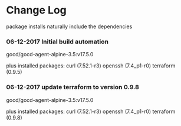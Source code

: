 # Change Log

package installs naturally include the dependencies

### 06-12-2017 Initial build automation

gocd/gocd-agent-alpine-3.5:v17.5.0

plus installed packages:
curl (7.52.1-r3)
openssh (7.4_p1-r0)
terraform (0.9.5)

### 06-12-2017 update terraform to version 0.9.8

gocd/gocd-agent-alpine-3.5:v17.5.0

plus installed packages:
curl (7.52.1-r3)
openssh (7.4_p1-r0)
terraform (0.9.8)